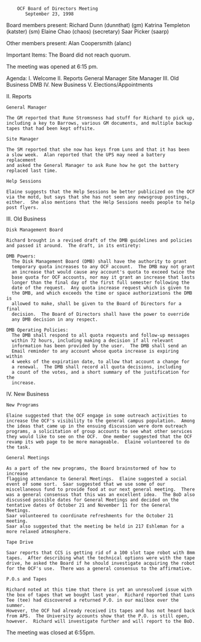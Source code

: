 		OCF Board of Directors Meeting
		   September 23, 1998

Board members present:
	Richard Dunn (dunnthat) (gm)
	Katrina Templeton (katster) (sm)
	Elaine Chao (chaos) (secretary)
	Saar Picker (saarp)

Other members present:
	Alan Coopersmith (alanc)

Important Items: The Board did not reach quorum.

The meeting was opened at 6:15 pm.

Agenda:
	I.   Welcome
	II.  Reports
		General Manager
		Site Manager
	III. Old Business
		DMB
	IV.  New Business
	V.   Elections/Appointments

II. Reports

	General Manager

	The GM reported that Rune Stromsness had stuff for Richard to pick up,
	including a key to Barrows, various GM documents, and multiple backup
	tapes that had been kept offsite.

	Site Manager

	The SM reported that she now has keys from Luns and that it has been
	a slow week.  Alan reported that the UPS may need a battery replacement
	and asked the General Manager to ask Rune how he got the battery
	replaced last time.

	Help Sessions

	Elaine suggests that the Help Sessions be better publicized on the OCF
	via the motd, but says that she has not seen any newsgroup postings,
	either.  She also mentions that the Help Sessions needs people to help
	post flyers.

III.  Old Business

	Disk Management Board

	Richard brought in a revised draft of the DMB guidelines and policies 
	and passed it around.  The draft, in its entirety:

	DMB Powers:
	  The Disk Management Board (DMB) shall have the authority to grant 
	  temporary quota increases to any OCF account.  The DMB may not grant 
	  an increase that would cause any account's quota to exceed twice the 
	  base quota for OCF accounts, nor may it grant an increase that lasts 
	  longer than the final day of the first full semester following the 
	  date of the request.  Any quota increase request which is given to 
	  the DMB, and which exceeds the time or space authorizations the DMB is 
	  allowed to make, shall be given to the Board of Directors for a final 
	  decision.  The Board of Directors shall have the power to override 
	  any DMB decision in any respect.

	DMB Operating Policies:
	  The DMB shall respond to all quota requests and follow-up messages
	  within 72 hours, including making a decision if all relevant 
	  information has been provided by the user.  The DMB shall send an
	  Email reminder to any account whose quota increase is expiring within
	  4 weeks of the expiration date, to allow that account a change for
	  a renewal.  The DMB shall record all quota decisions, including
	  a count of the votes, and a short summary of the justification for the
	  increase.
	
IV.  New Business

	New Programs

	Elaine suggested that the OCF engage in some outreach activities to 
	increase the OCF's visibility to the general campus population.  Among
	the ideas that came up in the ensuing discussion were dorm outreach
	programs, a solicitation of group accounts to see what other services
	they would like to see on the OCF.  One member suggested that the OCF
	revamp its web page to be more manageable.  Elaine volunteered to do
	the task.

	General Meetings

	As a part of the new programs, the Board brainstormed of how to increase
	flagging attendance to General Meetings.  Elaine suggested a social
	event of some sort.  Saar suggested that we use some of our 
	miscellaneous fund to provide food at our next general meeting.  There
	was a general consensus that this was an excellent idea.  The BoD also
	discussed possible dates for General Meetings and decided on the 
	tentative dates of October 21 and November 11 for the General Meetings.
	Saar volunteered to coordinate refreshments for the October 21 meeting.
	Saar also suggested that the meeting be held in 217 Eshleman for a 
	more relaxed atmosphere.

	Tape Drive

	Saar reports that CCS is getting rid of a 100 slot tape robot with 8mm
	tapes.  After describing what the technical options were with the tape
	drive, he asked the Board if he should investigate acquiring the robot
	for the OCF's use.  There was a general consensus to the affirmative.

	P.O.s and Tapes

	Richard noted at this time that there is yet an unresolved issue with
	the box of tapes that we bought last year.  Richard reported that Luns
	Tee (tee) had discovered a returned P.O. in our mailbox over the summer.
	However, the OCF had already received its tapes and has not heard back
	from APS.  The University accounts show that the P.O. is still open,
	however.  Richard will investigate further and will report to the BoD.

The meeting was closed at 6:55pm.
